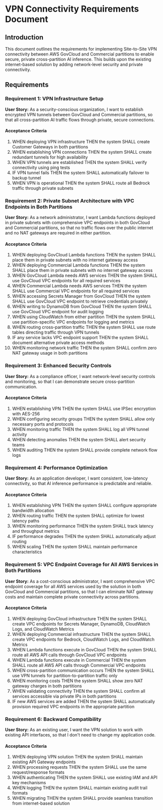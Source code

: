 # VPN Connectivity Requirements Document

## Introduction

This document outlines the requirements for implementing Site-to-Site VPN connectivity between AWS GovCloud and Commercial partitions to enable secure, private cross-partition AI inference. This builds upon the existing internet-based solution by adding network-level security and private connectivity.

## Requirements

### Requirement 1: VPN Infrastructure Setup

**User Story:** As a security-conscious organization, I want to establish encrypted VPN tunnels between GovCloud and Commercial partitions, so that all cross-partition AI traffic flows through private, secure connections.

#### Acceptance Criteria

1. WHEN deploying VPN infrastructure THEN the system SHALL create Customer Gateways in both partitions
2. WHEN establishing VPN connections THEN the system SHALL create redundant tunnels for high availability
3. WHEN VPN tunnels are established THEN the system SHALL verify connectivity using ping tests
4. IF VPN tunnel fails THEN the system SHALL automatically failover to backup tunnel
5. WHEN VPN is operational THEN the system SHALL route all Bedrock traffic through private subnets

### Requirement 2: Private Subnet Architecture with VPC Endpoints in Both Partitions

**User Story:** As a network administrator, I want Lambda functions deployed in private subnets with comprehensive VPC endpoints in both GovCloud and Commercial partitions, so that no traffic flows over the public internet and no NAT gateways are required in either partition.

#### Acceptance Criteria

1. WHEN deploying GovCloud Lambda functions THEN the system SHALL place them in private subnets with no internet gateway access
2. WHEN deploying Commercial Lambda functions THEN the system SHALL place them in private subnets with no internet gateway access
3. WHEN GovCloud Lambda needs AWS services THEN the system SHALL use GovCloud VPC endpoints for all required services
4. WHEN Commercial Lambda needs AWS services THEN the system SHALL use Commercial VPC endpoints for all required services
5. WHEN accessing Secrets Manager from GovCloud THEN the system SHALL use GovCloud VPC endpoint to retrieve credentials privately
6. WHEN writing to DynamoDB from GovCloud THEN the system SHALL use GovCloud VPC endpoint for audit logging
7. WHEN using CloudWatch from either partition THEN the system SHALL use partition-specific VPC endpoints for logging and metrics
8. WHEN routing cross-partition traffic THEN the system SHALL use route tables directing traffic through VPN tunnels
9. IF any service lacks VPC endpoint support THEN the system SHALL document alternative private access methods
10. WHEN monitoring network traffic THEN the system SHALL confirm zero NAT gateway usage in both partitions

### Requirement 3: Enhanced Security Controls

**User Story:** As a compliance officer, I want network-level security controls and monitoring, so that I can demonstrate secure cross-partition communication.

#### Acceptance Criteria

1. WHEN establishing VPN THEN the system SHALL use IPSec encryption with AES-256
2. WHEN configuring security groups THEN the system SHALL allow only necessary ports and protocols
3. WHEN monitoring traffic THEN the system SHALL log all VPN tunnel activity
4. WHEN detecting anomalies THEN the system SHALL alert security teams
5. WHEN auditing THEN the system SHALL provide complete network flow logs

### Requirement 4: Performance Optimization

**User Story:** As an application developer, I want consistent, low-latency connectivity, so that AI inference performance is predictable and reliable.

#### Acceptance Criteria

1. WHEN establishing VPN THEN the system SHALL configure appropriate bandwidth allocation
2. WHEN routing traffic THEN the system SHALL optimize for lowest latency paths
3. WHEN monitoring performance THEN the system SHALL track latency and throughput metrics
4. IF performance degrades THEN the system SHALL automatically adjust routing
5. WHEN scaling THEN the system SHALL maintain performance characteristics

### Requirement 5: VPC Endpoint Coverage for All AWS Services in Both Partitions

**User Story:** As a cost-conscious administrator, I want comprehensive VPC endpoint coverage for all AWS services used by the solution in both GovCloud and Commercial partitions, so that I can eliminate NAT gateway costs and maintain complete private connectivity across partitions.

#### Acceptance Criteria

1. WHEN deploying GovCloud infrastructure THEN the system SHALL create VPC endpoints for Secrets Manager, DynamoDB, CloudWatch Logs, and CloudWatch Metrics
2. WHEN deploying Commercial infrastructure THEN the system SHALL create VPC endpoints for Bedrock, CloudWatch Logs, and CloudWatch Metrics
3. WHEN Lambda functions execute in GovCloud THEN the system SHALL route all AWS API calls through GovCloud VPC endpoints
4. WHEN Lambda functions execute in Commercial THEN the system SHALL route all AWS API calls through Commercial VPC endpoints
5. WHEN cross-partition communication occurs THEN the system SHALL use VPN tunnels for partition-to-partition traffic only
6. WHEN monitoring costs THEN the system SHALL show zero NAT gateway charges in both partitions
7. WHEN validating connectivity THEN the system SHALL confirm all services accessible via private IPs in both partitions
8. IF new AWS services are added THEN the system SHALL automatically provision required VPC endpoints in the appropriate partition

### Requirement 6: Backward Compatibility

**User Story:** As an existing user, I want the VPN solution to work with existing API interfaces, so that I don't need to change my application code.

#### Acceptance Criteria

1. WHEN deploying VPN solution THEN the system SHALL maintain existing API Gateway endpoints
2. WHEN processing requests THEN the system SHALL use the same request/response formats
3. WHEN authenticating THEN the system SHALL use existing IAM and API key mechanisms
4. WHEN logging THEN the system SHALL maintain existing audit trail formats
5. WHEN migrating THEN the system SHALL provide seamless transition from internet-based solution